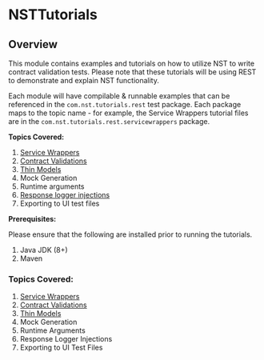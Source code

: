# NSTTutorials

## Overview

This module contains examples and tutorials on how to utilize NST to write contract validation tests. Please note that these tutorials
will be using REST to demonstrate and explain NST functionality.

Each module will have compilable & runnable examples that can be referenced in the `com.nst.tutorials.rest` test package. 
Each package maps to the topic name - for example, the Service Wrappers tutorial files are in the 
`com.nst.tutorials.rest.servicewrappers` package.

**Topics Covered:**

1. [Service Wrappers](src/test/java/com/nst/tutorials/rest/servicewrappers)
2. [Contract Validations](src/test/java/com/nst/tutorials/rest/contractvalidation)
3. [Thin Models](src/test/java/com/nst/tutorials/rest/thinmodels)
4. Mock Generation
5. Runtime arguments
6. [Response logger injections](src/test/java/com/nst/tutorials/rest/responseloggerinjections)
7. Exporting to UI test files

**Prerequisites:**

Please ensure that the following are installed prior to running the tutorials.
1. Java JDK (8+)
2. Maven

### Topics Covered:

1. [Service Wrappers](https://github.com/eBay/NSTSuite/tree/main/NSTTutorials/src/test/java/com/nst/tutorials/rest/servicewrappers)
2. [Contract Validations](https://github.com/eBay/NSTSuite/tree/main/NSTTutorials/src/test/java/com/nst/tutorials/rest/contractvalidations)
3. [Thin Models](https://github.com/eBay/NSTSuite/tree/main/NSTTutorials/src/test/java/com/nst/tutorials/rest/thinmodels)
4. Mock Generation
5. Runtime Arguments
6. Response Logger Injections
7. Exporting to UI Test Files

